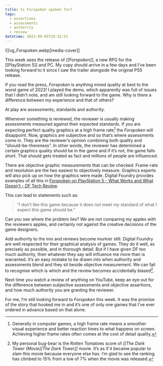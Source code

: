 ```yaml
---
title: Is Forspoken spoken for?
tags:
  - assertions
  - assessments
  - authority
  - review
datetime: 2023-09-05T20:32:51
---
```

![[vg_Forspoken.webp|media-cover]]

This week sees the release of _[[Forspoken]]_, a new RPG for the [[PlayStation 5]] and PC. My copy should arrive in a few days and I’ve been looking forward to it since I saw the trailer alongside the original PS5 release.

If you read the press, _Forspoken_ is anything mixed quality at best to the worst game of 2023! I played the demo, which apparently was full of issues that I didn’t note, and am still looking forward to the game. Why is there a difference between my experience and that of others?

At play are assessments, standards and authority.

Whenever something is reviewed, the reviewer is usually making assessments measured against their expected standards. If you are expecting perfect quality graphics at a high frame rate[^1] the _Forspoken_ will disappoint. Now, graphics are subjective and so that’s where assessments come in. They are the reviewer’s opinion combining both quality and “should-be-thereness”. In other words, the reviewer has determined a certain graphics quality should be in the game and if it’s not, the game falls short. That should gets treated as fact and millions of people are influenced.

There are objective graphic measurements that can be checked. Frame-rate and resolution are the two easiest to objectively measure. Graphics experts will also pick up on how the graphics were made. Digital Foundry provides examples of all this in [Forspoken on PlayStation 5 - What Works and What Doesn't - DF Tech Review](https://youtu.be/1mFQQVFZXxE).

This can lead to statements such as:

> “I don’t like this game because it does not meet my standard of what I expect this game should be.”

Can you see where the problem lies? We are not comparing my apples with the reviewers apples, and certainly not against the creative decisions of the game designers.

Add authority to the mix and reviews become murkier still. Digital Foundry are well respected for their graphical analysis of games. They do it well, as precisely as possible, and in thorough detail. But if I have given DF too much authority, then whatever they say will influence me more than is warranted. It’s an easy mistake to be drawn into when authority and assessments blend and they sit beside objective measurement. We can fail to recognise which is which and the review becomes accidentally biased[^2].

Next time you watch a review of anything on YouTube, keep an eye out for the difference between subjective assessments and objective assertions, and how much authority you are granting the reviewer.

For me, I’m still looking forward to _Forspoken_ this week. It was the promise of the story that hooked me in and it’s one of only one games that I’ve ever ordered in advance based on that alone.

[^1]:	Generally in computer games, a high frame rate means a smoother visual experience and better reaction times to what happens on screen. Achieving higher frame rates often comes at the cost of detail quality.

[^2]:	My personal bug-bear is the Rotten Tomatoes score of _[[The Dark Tower (Movie)|The Dark Tower]]_ movie. It’s as if it became popular to slam this movie because everyone else has. I’m glad to see the ranking has climbed to 15% from a low of 7% when the movie was released. 